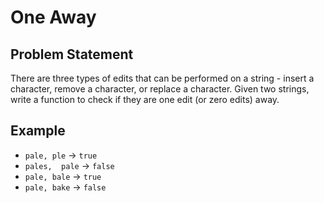 # One Away

## Problem Statement

There are three types of edits that can be performed on a string - insert a character, remove a character, or replace a character. Given two strings, write a function to check if they are one edit (or zero edits) away.

## Example

* `pale, ple` -> `true`
* `pales,  pale` -> `false`
* `pale, bale` -> `true`
* `pale, bake` -> `false`
